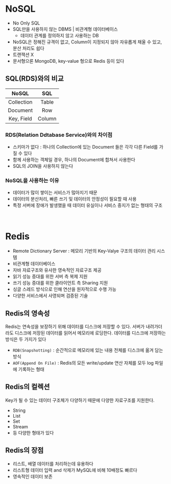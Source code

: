 # NoSQL

* No Only SQL
* SQL만을 사용하지 않는 DBMS | 비관계형 데이터베이스
    * 데이터 관계를 정의하지 않고 사용하는 DB
* NoSQL은 정해진 규격이 없고, Column이 지정되지 않아 자유롭게 채울 수 있고, 분산 처리도 쉽다
* 트랜잭션 X
* 문서형으론 MongoDB, key-value 형으로 Redis 등이 있다

## SQL(RDS)와의 비교

|   NoSQL    |   SQL   |
|:----------:|:---:|
| Collection | Table |
|  Document  | Row |
| Key, Field | Column |

### RDS(Relation Ddtabase Service)와의 차이점

* 스키마가 없다 : 하나의 Collection에 있는 Document 들은 각각 다른 Field를 가질 수 있다
* 함께 사용하는 객체일 경우, 하나의 Document에 합쳐서 사용한다
* SQL의 JOIN을 사용하지 않는다

### NoSQL을 사용하는 이유

* 데이터가 많이 쌓이는 서비스가 많아지기 때문
* 데이터의 분산처리, 빠른 쓰기 및 데이터의 안정성이 필요할 때 사용
* 특정 서버에 장애가 발생했을 때 데이터 유실이나 서비스 중지가 없는 형태의 구조

<br>

# Redis

* Remote Dictionary Server : 메모리 기반의 Key-Valye 구조의 데이터 관리 시스템
* 비관계형 데이터베이스
* 자바 자료구조와 유사한 영속적인 자료구조 제공
* 읽기 성능 증대를 위한 서버 측 복제 지원
* 쓰기 성능 증대를 위한 클라이언트 측 Sharing 지원
* 싱글 스레드 방식으로 인해 연산을 원자적으로 수행 가능
* 다양한 서비스에서 사영되며 검증된 기술

## Redis의 영속성

Redis는 연속성을 보장하기 위해 데이터를 디스크에 저장할 수 있다. 서버가 내려가더라도 디스크에 저장된
데이터를 읽어서 메모리에 로딩한다. 데이터를 디스크에 저장하는 방식은 두 가지가 있다

* `RDB(Snapshotting)` : 순간적으로 메모리에 있는 내용 전체를 디스크에 옮겨 담는 방식
* `AOF(Append On File)` : Redis의 모든 write/update 연산 자체를 모두 log 파일에 기록하는 형태

## Redis의 컬렉션

Key가 될 수 있는 데이터 구조체가 다양하기 때문에 다양한 자료구조를 지원한다.

* String
* List
* Set
* Stream
* 등 다양한 형태가 있다

## Redis의 장점

* 리스트, 배열 데이터를 처리하는데 유용하다
* 리스트형 데이터 입력 and 삭제가 MySQL에 비해 10배정도 빠르다
* 영속적인 데이터 보존